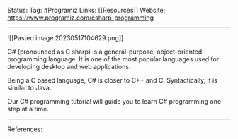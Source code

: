 Status: 
Tag: #Programiz
Links: [[Resources]]
Website: https://www.programiz.com/csharp-programming

---
![[Pasted image 20230517104629.png]]

C# (pronounced as C sharp) is a general-purpose, object-oriented programming language. It is one of the most popular languages used for developing desktop and web applications.

Being a C based language, C# is closer to C++ and C. Syntactically, it is similar to Java.

Our C# programming tutorial will guide you to learn C# programming one step at a time.

---
References: